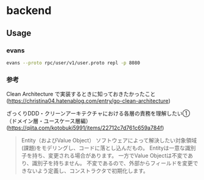 # backend

## Usage

### evans

```bash
evans --proto rpc/user/v1/user.proto repl -p 8080
```


### 参考

Clean Architecture で実装するときに知っておきたかったこと(<https://christina04.hatenablog.com/entry/go-clean-architecture>)


ざっくりDDD・クリーンアーキテクチャにおける各層の責務を理解したい①（ドメイン層・ユースケース層編）(<https://qiita.com/kotobuki5991/items/22712c7d761c659a784f>)

> Entity（およびValue Object）
ソフトウェアによって解決したい対象領域(課題)をモデリングし、コードに落とし込んだもの。
Entityは一意な識別子を持ち、変更される場合があります。
一方でValue Objectは不変であり、識別子を持ちません。
不変であるので、外部からフィールドを変更できないよう定義し、コンストラクタで初期化します。
